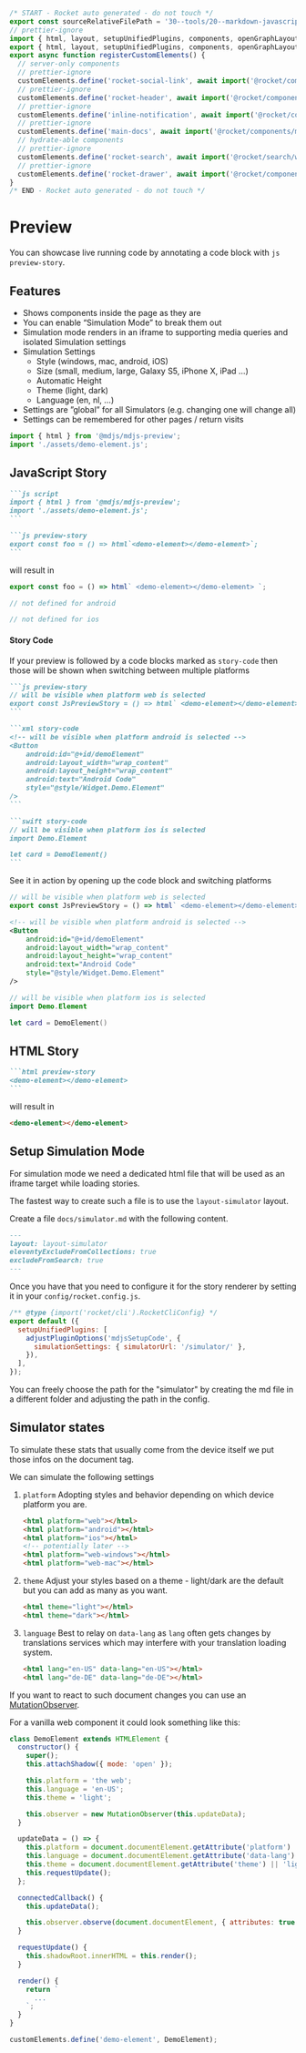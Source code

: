 ```js server
/* START - Rocket auto generated - do not touch */
export const sourceRelativeFilePath = '30--tools/20--markdown-javascript/20--preview.rocket.md';
// prettier-ignore
import { html, layout, setupUnifiedPlugins, components, openGraphLayout } from '../../recursive.data.js';
export { html, layout, setupUnifiedPlugins, components, openGraphLayout };
export async function registerCustomElements() {
  // server-only components
  // prettier-ignore
  customElements.define('rocket-social-link', await import('@rocket/components/social-link.js').then(m => m.RocketSocialLink));
  // prettier-ignore
  customElements.define('rocket-header', await import('@rocket/components/header.js').then(m => m.RocketHeader));
  // prettier-ignore
  customElements.define('inline-notification', await import('@rocket/components/components/InlineNotification').then(m => m.InlineNotification));
  // prettier-ignore
  customElements.define('main-docs', await import('@rocket/components/main-docs.js').then(m => m.MainDocs));
  // hydrate-able components
  // prettier-ignore
  customElements.define('rocket-search', await import('@rocket/search/web').then(m => m.RocketSearch));
  // prettier-ignore
  customElements.define('rocket-drawer', await import('@rocket/components/drawer.js').then(m => m.RocketDrawer));
}
/* END - Rocket auto generated - do not touch */
```

# Preview

You can showcase live running code by annotating a code block with `js preview-story`.

## Features

- Shows components inside the page as they are
- You can enable “Simulation Mode” to break them out
- Simulation mode renders in an iframe to supporting media queries and isolated Simulation settings
- Simulation Settings
  - Style (windows, mac, android, iOS)
  - Size (small, medium, large, Galaxy S5, iPhone X, iPad …)
  - Automatic Height
  - Theme (light, dark)
  - Language (en, nl, …)
- Settings are ”global” for all Simulators (e.g. changing one will change all)
- Settings can be remembered for other pages / return visits

```js script
import { html } from '@mdjs/mdjs-preview';
import './assets/demo-element.js';
```

## JavaScript Story

````md
```js script
import { html } from '@mdjs/mdjs-preview';
import './assets/demo-element.js';
```

```js preview-story
export const foo = () => html`<demo-element></demo-element>`;
```
````

will result in

```js preview-story
export const foo = () => html` <demo-element></demo-element> `;
```

```js story-code
// not defined for android
```

```js story-code
// not defined for ios
```

#### Story Code

If your preview is followed by a code blocks marked as `story-code` then those will be shown when switching between multiple platforms

````md
```js preview-story
// will be visible when platform web is selected
export const JsPreviewStory = () => html` <demo-element></demo-element> `;
```

```xml story-code
<!-- will be visible when platform android is selected -->
<Button
    android:id="@+id/demoElement"
    android:layout_width="wrap_content"
    android:layout_height="wrap_content"
    android:text="Android Code"
    style="@style/Widget.Demo.Element"
/>
```

```swift story-code
// will be visible when platform ios is selected
import Demo.Element

let card = DemoElement()
```
````

See it in action by opening up the code block and switching platforms

```js preview-story
// will be visible when platform web is selected
export const JsPreviewStory = () => html` <demo-element></demo-element> `;
```

```xml story-code
<!-- will be visible when platform android is selected -->
<Button
    android:id="@+id/demoElement"
    android:layout_width="wrap_content"
    android:layout_height="wrap_content"
    android:text="Android Code"
    style="@style/Widget.Demo.Element"
/>
```

```swift story-code
// will be visible when platform ios is selected
import Demo.Element

let card = DemoElement()
```

## HTML Story

````md
```html preview-story
<demo-element></demo-element>
```
````

will result in

```html preview-story
<demo-element></demo-element>
```

## Setup Simulation Mode

For simulation mode we need a dedicated html file that will be used as an iframe target while loading stories.

The fastest way to create such a file is to use the `layout-simulator` layout.

Create a file `docs/simulator.md` with the following content.

```md
---
layout: layout-simulator
eleventyExcludeFromCollections: true
excludeFromSearch: true
---
```

Once you have that you need to configure it for the story renderer by setting it in your `config/rocket.config.js`.

<!-- prettier-ignore-start -->
```js
/** @type {import('rocket/cli').RocketCliConfig} */
export default ({
  setupUnifiedPlugins: [
    adjustPluginOptions('mdjsSetupCode', {
      simulationSettings: { simulatorUrl: '/simulator/' },
    }),
  ],
});
```
<!-- prettier-ignore-end -->

<inline-notification type="tip">

You can freely choose the path for the "simulator" by creating the md file in a different folder and adjusting the path in the config.

</inline-notification>

## Simulator states

To simulate these stats that usually come from the device itself we put those infos on the document tag.

We can simulate the following settings

1. `platform`
   Adopting styles and behavior depending on which device platform you are.
   ```html
   <html platform="web"></html>
   <html platform="android"></html>
   <html platform="ios"></html>
   <!-- potentially later -->
   <html platform="web-windows"></html>
   <html platform="web-mac"></html>
   ```
2. `theme`
   Adjust your styles based on a theme - light/dark are the default but you can add as many as you want.
   ```html
   <html theme="light"></html>
   <html theme="dark"></html>
   ```
3. `language`
   Best to relay on `data-lang` as `lang` often gets changes by translations services which may interfere with your translation loading system.
   ```html
   <html lang="en-US" data-lang="en-US"></html>
   <html lang="de-DE" data-lang="de-DE"></html>
   ```

If you want to react to such document changes you can use an [MutationObserver](https://developer.mozilla.org/de/docs/Web/API/MutationObserver).

For a vanilla web component it could look something like this:

```js
class DemoElement extends HTMLElement {
  constructor() {
    super();
    this.attachShadow({ mode: 'open' });

    this.platform = 'the web';
    this.language = 'en-US';
    this.theme = 'light';

    this.observer = new MutationObserver(this.updateData);
  }

  updateData = () => {
    this.platform = document.documentElement.getAttribute('platform') || 'the web';
    this.language = document.documentElement.getAttribute('data-lang') || 'en-US';
    this.theme = document.documentElement.getAttribute('theme') || 'light';
    this.requestUpdate();
  };

  connectedCallback() {
    this.updateData();

    this.observer.observe(document.documentElement, { attributes: true });
  }

  requestUpdate() {
    this.shadowRoot.innerHTML = this.render();
  }

  render() {
    return `
      ...
    `;
  }
}

customElements.define('demo-element', DemoElement);
```
